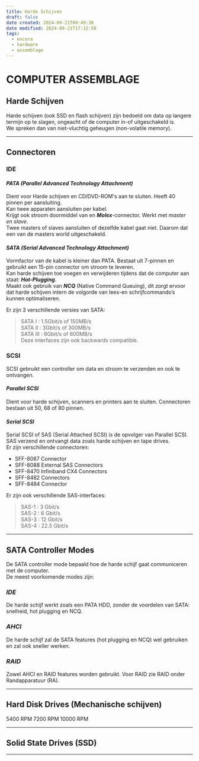 ```yaml
---
title: Harde Schijven
draft: false
date created: 2024-09-21T00:49:38
date modified: 2024-09-21T17:12:50
tags:
  - encora
  - hardware
  - assemblage
---
```



# **COMPUTER ASSEMBLAGE**

## Harde Schijven

Harde schijven (ook SSD en flash schijven) zijn bedoeld om data op langere termijn op te slagen, ongeacht of de computer in-of uitgeschakeld is.  
We spreken dan van niet-vluchtig geheugen (non-volatile memory).

---

## Connectoren

### IDE

#### *PATA (Parallel Advanced Technology Attachment)*

 Dient voor Harde schijven en CD/DVD-ROM's aan te sluiten. Heeft 40 pinnen per aansluiting.  
 Kan twee apparaten aansluiten per kabel.  
 Krijgt ook stroom doormiddel van en ***Molex***-connector. Werkt met *master en slave*.  
 Twee masters of slaves aansluiten of dezelfde kabel gaat niet. Daarom dat een van de masters world uitgeschakeld.

#### *SATA (Serial Advanced Technology Attachment)*

 Vormfactor van de kabel is kleiner dan PATA. Bestaat uit 7-pinnen en gebruikt een 15-pin connector om stroom te leveren.  
 Kan harde schijven toe voegen en verwijderen tijdens dat de computer aan staat: ***Hot-Plugging***.  
 Maakt ook gebruik van ***NCQ*** (Native Command Queuing), dit zorgt ervoor dat harde schijven intern de volgorde van lees-en schrijfcommando’s kunnen optimaliseren.  

 Er zijn 3 verschillende versies van SATA:
 > SATA I : 1.5Gbit/s of 150MB/s  
 > SATA II : 3Gbit/s of 300MB/s  
 > SATA III : 6Gbit/s of 600MB/s  
 > Deze interfaces zijn ook backwards compatible.

### SCSI

SCSI gebruikt een controller om data en stroom te verzenden en ook te ontvangen.

#### *Parallel SCSI*

 Dient voor harde schijven, scanners en printers aan te sluiten. Connectoren bestaan uit 50, 68 of 80 pinnen.

#### *Serial SCSI*

Serial SCSI of SAS (Serial Attached SCSI) is de opvolger van Parallel SCSI.  
SAS verzend en ontvangt data zoals harde schijven en tape drives.  
Er zijn verschillende connectoren:  

- SFF-8087 Connector
- SFF-8088 External SAS Connectors
- SFF-8470 Infiniband CX4 Connectors
- SFF-8482 Connectors
- SFF-8484 Connector

Er zijn ook verschillende SAS-interfaces:  
> SAS-1 : 3 Gbit/s  
> SAS-2 : 6 Gbit/s  
> SAS-3 : 12 Gbit/s  
> SAS-4 : 22.5 Gbit/s
---

## SATA Controller Modes

De SATA controller mode bepaald hoe de harde schijf gaat communiceren met de computer.  
De meest voorkomende modes zijn:

### *IDE*

De harde schijf werkt zoals een PATA HDD, zonder de voordelen van SATA:  snelheid, hot plugging en NCQ.

### *AHCI*

De harde schijf zal de SATA features (hot plugging en NCQ) wel gebruiken en zal ook sneller werken.

### *RAID*

Zowel AHCI en RAID features worden gebruikt. Voor RAID zie RAID onder Randapparatuur (RA).

---

## Hard Disk Drives (Mechanische schijven)

5400 RPM
7200 RPM
10000 RPM

---

## Solid State Drives (SSD)

---